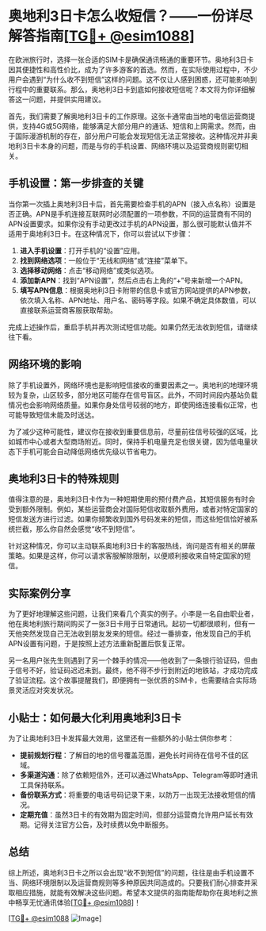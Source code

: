 # 奥地利3日卡怎么收短信？——一份详尽解答指南[[TG💪+ @esim1088](https://t.me/s/esim1088)]

在欧洲旅行时，选择一张合适的SIM卡是确保通讯畅通的重要环节。奥地利3日卡因其便捷性和高性价比，成为了许多游客的首选。然而，在实际使用过程中，不少用户会遇到“为什么收不到短信”这样的问题。这不仅让人感到困惑，还可能影响到行程中的重要联系。那么，奥地利3日卡到底如何接收短信呢？本文将为你详细解答这一问题，并提供实用建议。

首先，我们需要了解奥地利3日卡的工作原理。这张卡通常由当地的电信运营商提供，支持4G或5G网络，能够满足大部分用户的通话、短信和上网需求。然而，由于国际漫游机制的存在，部分用户可能会发现短信无法正常接收。这种情况并非奥地利3日卡本身的问题，而是与你的手机设置、网络环境以及运营商规则密切相关。

## 手机设置：第一步排查的关键

当你第一次插上奥地利3日卡后，首先需要检查手机的APN（接入点名称）设置是否正确。APN是手机连接互联网时必须配置的一项参数，不同的运营商有不同的APN设置要求。如果你没有手动更改过手机的APN设置，那么很可能默认值并不适用于奥地利3日卡。在这种情况下，你可以尝试以下步骤：

1. **进入手机设置**：打开手机的“设置”应用。
2. **找到网络选项**：一般位于“无线和网络”或“连接”菜单下。
3. **选择移动网络**：点击“移动网络”或类似选项。
4. **添加新APN**：找到“APN设置”，然后点击右上角的“+”号来新增一个APN。
5. **填写APN信息**：根据奥地利3日卡附带的信息卡或官方网站提供的APN参数，依次填入名称、APN地址、用户名、密码等字段。如果不确定具体数值，可以直接联系运营商客服获取帮助。

完成上述操作后，重启手机并再次测试短信功能。如果仍然无法收到短信，请继续往下看。

## 网络环境的影响

除了手机设置外，网络环境也是影响短信接收的重要因素之一。奥地利的地理环境较为复杂，山区较多，部分地区可能存在信号盲区。此外，不同时间段内基站负载情况也会影响网络质量。如果你身处信号较弱的地方，即使网络连接看似正常，也可能导致短信未能及时送达。

为了减少这种可能性，建议你在接收到重要信息前，尽量前往信号较强的区域，比如城市中心或者大型商场附近。同时，保持手机电量充足也很关键，因为低电量状态下手机可能会自动降低网络优先级以节省电力。

## 奥地利3日卡的特殊规则

值得注意的是，奥地利3日卡作为一种短期使用的预付费产品，其短信服务有时会受到额外限制。例如，某些运营商会对国际短信收取额外费用，或者对特定国家的短信发送方进行过滤。如果你频繁收到国外号码发来的短信，而这些短信恰好被系统拦截，那么你自然会感觉“收不到短信”。

针对这种情况，你可以主动联系奥地利3日卡的客服热线，询问是否有相关的屏蔽策略。如果是这样，你可以请求客服解除限制，以便顺利接收来自特定国家的短信。

## 实际案例分享

为了更好地理解这些问题，让我们来看几个真实的例子。小李是一名自由职业者，他在奥地利旅行期间购买了一张3日卡用于日常通讯。起初一切都很顺利，但有一天他突然发现自己无法收到朋友发来的短信。经过一番排查，他发现自己的手机APN设置有问题，于是按照上述方法重新配置后恢复正常。

另一名用户张先生则遇到了另一个棘手的情况——他收到了一条银行验证码，但由于信号不好，验证码迟迟未到。最终，他不得不步行到附近的地铁站，才成功完成了验证流程。这个故事提醒我们，即便拥有一张优质的SIM卡，也需要结合实际场景灵活应对突发状况。

## 小贴士：如何最大化利用奥地利3日卡

为了让奥地利3日卡发挥最大效用，这里还有一些额外的小贴士供你参考：

- **提前规划行程**：了解目的地的信号覆盖范围，避免长时间待在信号不佳的区域。
- **多渠道沟通**：除了依赖短信外，还可以通过WhatsApp、Telegram等即时通讯工具保持联系。
- **备份联系方式**：将重要的电话号码记录下来，以防万一出现无法接收短信的情况。
- **定期充值**：虽然3日卡的有效期为固定时间，但部分运营商允许用户延长有效期。记得关注官方公告，及时续费以免中断服务。

## 总结

综上所述，奥地利3日卡之所以会出现“收不到短信”的问题，往往是由手机设置不当、网络环境限制以及运营商规则等多种原因共同造成的。只要我们耐心排查并采取相应措施，就能有效解决这些问题。希望本文提供的指南能帮助你在奥地利之旅中畅享无忧通讯体验[[TG💪+ @esim1088](https://t.me/s/esim1088)]！

[[TG💪+ @esim1088](https://t.me/s/esim1088) ![Image](https://i.postimg.cc/4NQfJmqS/Snipaste-2025-05-13-00-14-12.png)]